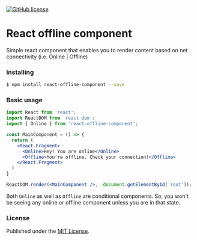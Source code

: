 [![GitHub license](https://img.shields.io/github/license/navneetlal/react-offline-component?style=for-the-badge&logo=appveyor)](https://github.com/navneetlal/react-offline-component/blob/master/LICENSE)

# React offline component

Simple react component that enables you to render content based on net connectivity (i.e. Online | Offline)

### Installing

```bash
$ npm install react-offline-component --save
```

### Basic usage

```jsx
import React from 'react';
import ReactDOM from 'react-dom';
import { Online } from 'react-offline-component';

const MainComponent = () => {
  return (
    <React.Fragment>
      <Online>Hey! You are online</Online>
      <Offline>You're offline. Check your connection!</Offline>
    </React.Fragment>
  )
}

ReactDOM.render(<MainComponent />,  document.getElementById('root'));
```

Both `Online` as well as `Offline` are conditional components. So, you won't be seeing any online or offline component unless you are in that state.

### License
Published under the [MIT License](https://github.com/navneetlal/react-offline-component/blob/master/LICENSE).